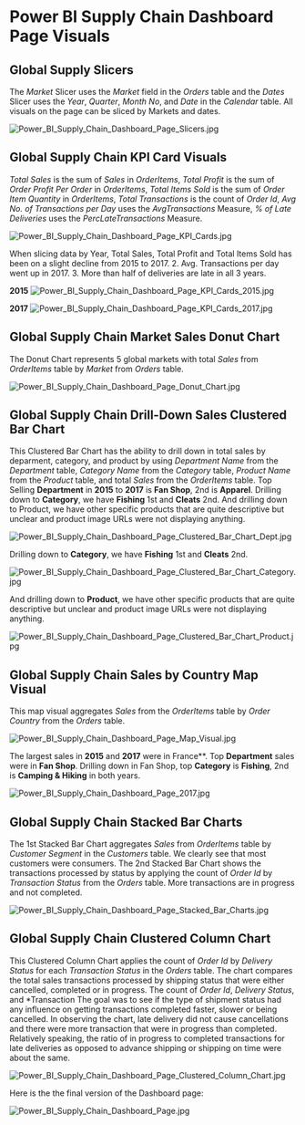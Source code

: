 # Power BI Supply Chain Dashboard Page Visuals

## Global Supply Slicers

The *Market* Slicer uses the *Market* field in the *Orders* table and the *Dates* Slicer uses the *Year*, *Quarter*, *Month No*, and *Date* in the *Calendar* table. All visuals on the page can be sliced by Markets and dates.

![Power_BI_Supply_Chain_Dashboard_Page_Slicers.jpg](https://github.com/danvuk567/Global-Supply-Chain-Analysis/blob/main/images/Power_BI_Supply_Chain_Dashboard_Page_Slicers.jpg?raw=true)

## Global Supply Chain KPI Card Visuals

*Total Sales* is the sum of *Sales* in *OrderItems*, *Total Profit* is the sum of *Order Profit Per Order* in *OrderItems*, *Total Items Sold* is the sum of *Order Item Quantity* in *OrderItems*, *Total Transactions* is the count of *Order Id*, *Avg No. of Transactions per Day* uses the *AvgTransactions* Measure, *% of Late Deliveries* uses the *PercLateTransactions* Measure. 

![Power_BI_Supply_Chain_Dashboard_Page_KPI_Cards.jpg](https://github.com/danvuk567/Global-Supply-Chain-Analysis/blob/main/images/Power_BI_Supply_Chain_Dashboard_Page_KPI_Cards.jpg?raw=true)

When slicing data by Year, Total Sales, Total Profit and Total Items Sold has been on a slight decline from 2015 to 2017. 2.	Avg. Transactions per day went up in 2017. 3.	More than half of deliveries are late in all 3 years.

**2015**
![Power_BI_Supply_Chain_Dashboard_Page_KPI_Cards_2015.jpg](https://github.com/danvuk567/Global-Supply-Chain-Analysis/blob/main/images/Power_BI_Supply_Chain_Dashboard_Page_KPI_Cards_2015.jpg?raw=true)

**2017**
![Power_BI_Supply_Chain_Dashboard_Page_KPI_Cards_2017.jpg](https://github.com/danvuk567/Global-Supply-Chain-Analysis/blob/main/images/Power_BI_Supply_Chain_Dashboard_Page_KPI_Cards_2017.jpg?raw=true)

## Global Supply Chain Market Sales Donut Chart

The Donut Chart represents 5 global markets with total *Sales* from *OrderItems* table by *Market* from *Orders* table.

![Power_BI_Supply_Chain_Dashboard_Page_Donut_Chart.jpg](https://github.com/danvuk567/Global-Supply-Chain-Analysis/blob/main/images/Power_BI_Supply_Chain_Dashboard_Page_Donut_Chart.jpg?raw=true)

## Global Supply Chain Drill-Down Sales Clustered Bar Chart

This Clustered Bar Chart has the ability to drill down in total sales by deparment, category, and product by using *Department Name* from the *Department* table, *Category Name* from the *Category* table, *Product Name* from the *Product* table, and total *Sales* from the *OrderItems* table. Top Selling **Department** in **2015** to **2017** is **Fan Shop**, 2nd is **Apparel**. Drilling down to **Category**, we have **Fishing** 1st and **Cleats** 2nd. And drilling down to Product, we have other specific products that are quite descriptive but unclear and product image URLs were not displaying anything.

![Power_BI_Supply_Chain_Dashboard_Page_Clustered_Bar_Chart_Dept.jpg](https://github.com/danvuk567/Global-Supply-Chain-Analysis/blob/main/images/Power_BI_Supply_Chain_Dashboard_Page_Clustered_Bar_Chart_Dept.jpg?raw=true)

Drilling down to **Category**, we have **Fishing** 1st and **Cleats** 2nd.

![Power_BI_Supply_Chain_Dashboard_Page_Clustered_Bar_Chart_Category.jpg](https://github.com/danvuk567/Global-Supply-Chain-Analysis/blob/main/images/Power_BI_Supply_Chain_Dashboard_Page_Clustered_Bar_Chart_Category.jpg?raw=true)

And drilling down to **Product**, we have other specific products that are quite descriptive but unclear and product image URLs were not displaying anything.

![Power_BI_Supply_Chain_Dashboard_Page_Clustered_Bar_Chart_Product.jpg](https://github.com/danvuk567/Global-Supply-Chain-Analysis/blob/main/images/Power_BI_Supply_Chain_Dashboard_Page_Clustered_Bar_Chart_Product.jpg?raw=true)

## Global Supply Chain Sales by Country Map Visual

This map visual aggregates *Sales* from the *OrderItems* table by *Order Country* from the *Orders* table.

![Power_BI_Supply_Chain_Dashboard_Page_Map_Visual.jpg](https://github.com/danvuk567/Global-Supply-Chain-Analysis/blob/main/images/Power_BI_Supply_Chain_Dashboard_Page_Map_Visual.jpg?raw=true)

The largest sales in **2015** and **2017** were in France**. Top **Department** sales were in **Fan Shop**. Drilling down in Fan Shop, top **Category** is **Fishing**, 2nd is **Camping & Hiking** in both years. 

![Power_BI_Supply_Chain_Dashboard_Page_2017.jpg](https://github.com/danvuk567/Global-Supply-Chain-Analysis/blob/main/images/Power_BI_Supply_Chain_Dashboard_Page_2017.jpg?raw=true)

## Global Supply Chain Stacked Bar Charts

The 1st Stacked Bar Chart aggregates *Sales* from *OrderItems* table by *Customer Segment* in the *Customers* table. We clearly see that most customers were consumers. The 2nd Stacked Bar Chart shows the transactions processed by status by applying the count of *Order Id* by *Transaction Status* from the *Orders* table. More transactions are in progress and not completed.

![Power_BI_Supply_Chain_Dashboard_Page_Stacked_Bar_Charts.jpg](https://github.com/danvuk567/Global-Supply-Chain-Analysis/blob/main/images/Power_BI_Supply_Chain_Dashboard_Page_Stacked_Bar_Charts.jpg?raw=true)

## Global Supply Chain Clustered Column Chart

This Clustered Column Chart applies the count of *Order Id* by *Delivery Status* for each *Transaction Status* in the *Orders* table. The chart compares the total sales transactions processed by shipping status that were either cancelled, completed or in progress. The count of *Order Id*, *Delivery Status*, and *Transaction The goal was to see if the type of shipment status had any influence on getting transactions completed faster, slower or being cancelled. In observing the chart, late delivery did not cause cancellations and there were more transaction that were in progress than completed. Relatively speaking, the ratio of in progress to completed transactions for late deliveries as opposed to advance shipping or shipping on time were about the same.

![Power_BI_Supply_Chain_Dashboard_Page_Clustered_Column_Chart.jpg](https://github.com/danvuk567/Global-Supply-Chain-Analysis/blob/main/images/Power_BI_Supply_Chain_Dashboard_Page_Clustered_Column_Chart.jpg?raw=true)

Here is the the final version of the Dashboard page:

![Power_BI_Supply_Chain_Dashboard_Page.jpg](https://github.com/danvuk567/Global-Supply-Chain-Analysis/blob/main/images/Power_BI_Supply_Chain_Dashboard_Page.jpg?raw=true)

